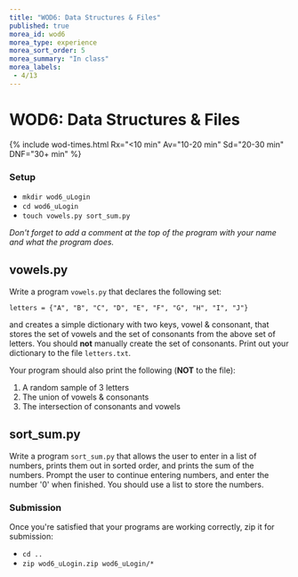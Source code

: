 ```yaml
---
title: "WOD6: Data Structures & Files"
published: true
morea_id: wod6
morea_type: experience
morea_sort_order: 5
morea_summary: "In class"
morea_labels:
 - 4/13
---
```

# WOD6: Data Structures & Files


{% include wod-times.html Rx="<10 min" Av="10-20 min" Sd="20-30 min" DNF="30+ min" %}

### Setup

  * `mkdir wod6_uLogin`
  * `cd wod6_uLogin`
  * `touch vowels.py sort_sum.py`

*Don't forget to add a comment at the top of the program with your name and what the program does.*

## vowels.py
<!-- 5 min -->

Write a program `vowels.py` that declares the following set:

`letters = {"A", "B", "C", "D", "E", "F", "G", "H", "I", "J"}`

and creates a simple dictionary with two keys, vowel & consonant, that stores the set of vowels and the set of consonants from the above set of letters. You should **not** manually create the set of consonants. Print out your dictionary to the file `letters.txt`.

Your program should also print the following (**NOT** to the file):

  1. A random sample of 3 letters
  1. The union of vowels & consonants
  1. The intersection of consonants and vowels

## sort_sum.py

Write a program `sort_sum.py` that allows the user to enter in a list of numbers, prints them out in sorted order, and prints the sum of the numbers. Prompt the user to continue entering numbers, and enter the number '0' when finished. You should use a list to store the numbers.

### Submission

Once you're satisfied that your programs are working correctly, zip it for submission:

  * `cd ..`
  * `zip wod6_uLogin.zip wod6_uLogin/*`


<!-- Started @ 11:20 -->